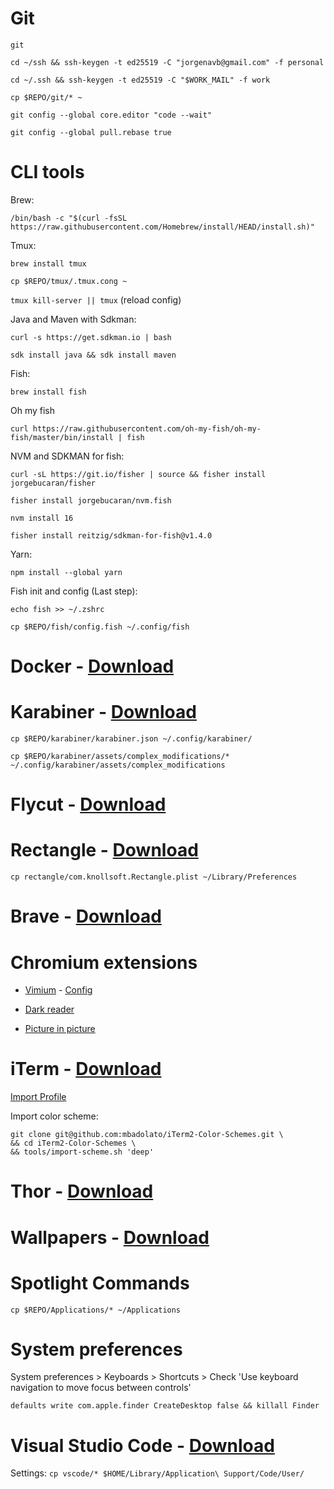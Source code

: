 # Git

`git`

`cd ~/ssh && ssh-keygen -t ed25519 -C "jorgenavb@gmail.com" -f personal`

`cd ~/.ssh && ssh-keygen -t ed25519 -C "$WORK_MAIL" -f work`

`cp $REPO/git/* ~`

`git config --global core.editor "code --wait"`

`git config --global pull.rebase true`

# CLI tools

Brew: 

`/bin/bash -c "$(curl -fsSL https://raw.githubusercontent.com/Homebrew/install/HEAD/install.sh)"`

Tmux:

`brew install tmux`

`cp $REPO/tmux/.tmux.cong ~`

`tmux kill-server || tmux` (reload config)

Java and Maven with Sdkman:

`curl -s https://get.sdkman.io | bash`

`sdk install java && sdk install maven`

Fish:
    
`brew install fish`


Oh my fish

`curl https://raw.githubusercontent.com/oh-my-fish/oh-my-fish/master/bin/install | fish`

NVM and SDKMAN for fish:

`curl -sL https://git.io/fisher | source && fisher install jorgebucaran/fisher`

`fisher install jorgebucaran/nvm.fish`

`nvm install 16`

`fisher install reitzig/sdkman-for-fish@v1.4.0`

Yarn:

`npm install --global yarn`

Fish init and config (Last step):

`echo fish >> ~/.zshrc`

`cp $REPO/fish/config.fish ~/.config/fish`


# Docker - [Download](https://docs.docker.com/desktop/mac/install/)

# Karabiner - [Download](https://karabiner-elements.pqrs.org/)

`cp $REPO/karabiner/karabiner.json ~/.config/karabiner/`

`cp $REPO/karabiner/assets/complex_modifications/* ~/.config/karabiner/assets/complex_modifications`


# Flycut - [Download](https://github.com/TermiT/Flycut/releases)


# Rectangle - [Download](https://rectangleapp.com/)

`cp rectangle/com.knollsoft.Rectangle.plist ~/Library/Preferences`


# Brave - [Download](https://brave.com/es/)


# Chromium extensions

- [Vimium](https://chrome.google.com/webstore/detail/vimium/dbepggeogbaibhgnhhndojpepiihcmeb) - [Config](./vimium/vimium)

- [Dark reader](https://chrome.google.com/webstore/detail/dark-reader/eimadpbcbfnmbkopoojfekhnkhdbieeh?hl=es)

- [Picture in picture](https://chrome.google.com/webstore/detail/picture-in-picture-extens/hkgfoiooedgoejojocmhlaklaeopbecg)


# iTerm - [Download](https://iterm2.com/downloads.html)

[Import Profile](./iterm2/jorge.json)

Import color scheme:

```
git clone git@github.com:mbadolato/iTerm2-Color-Schemes.git \
&& cd iTerm2-Color-Schemes \
&& tools/import-scheme.sh 'deep'
```

# Thor - [Download](https://apps.apple.com/cn/app/thor/id1120999687?l=en&mt=12)

# Wallpapers - [Download](https://mega.nz/#!9Usk2R5R!KmEUa5xu8dLtkppsSeG0JC61PgrH67ObJ4h0KwKLzTU)


# Spotlight Commands

`cp $REPO/Applications/* ~/Applications`

# System preferences
System preferences > Keyboards > Shortcuts > Check 'Use keyboard navigation to move focus between controls'

`defaults write com.apple.finder CreateDesktop false && killall Finder`








# Visual Studio Code - [Download](https://code.visualstudio.com/download)

Settings: 
`cp vscode/* $HOME/Library/Application\ Support/Code/User/`
